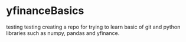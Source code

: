 # yfinanceBasics
testing testing
creating a repo for trying to learn basic of git and python libraries such as numpy, pandas and yfinance.

